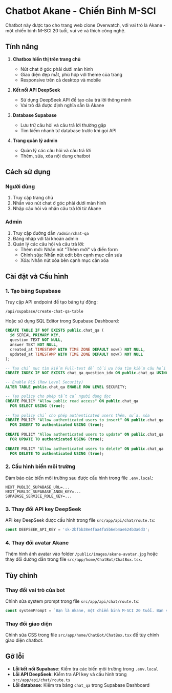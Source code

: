 # Chatbot Akane - Chiến Binh M-SCI

Chatbot này được tạo cho trang web clone Overwatch, với vai trò là Akane - một chiến binh M-SCI 20 tuổi, vui vẻ và thích công nghệ.

## Tính năng

1. **Chatbox hiển thị trên trang chủ**
   - Nút chat ở góc phải dưới màn hình
   - Giao diện đẹp mắt, phù hợp với theme của trang
   - Responsive trên cả desktop và mobile

2. **Kết nối API DeepSeek**
   - Sử dụng DeepSeek API để tạo câu trả lời thông minh
   - Vai trò đã được định nghĩa sẵn là Akane

3. **Database Supabase**
   - Lưu trữ câu hỏi và câu trả lời thường gặp
   - Tìm kiếm nhanh từ database trước khi gọi API

4. **Trang quản lý admin**
   - Quản lý các câu hỏi và câu trả lời
   - Thêm, sửa, xóa nội dung chatbot

## Cách sử dụng

### Người dùng
1. Truy cập trang chủ
2. Nhấn vào nút chat ở góc phải dưới màn hình
3. Nhập câu hỏi và nhận câu trả lời từ Akane

### Admin
1. Truy cập đường dẫn `/admin/chat-qa`
2. Đăng nhập với tài khoản admin
3. Quản lý các câu hỏi và câu trả lời:
   - Thêm mới: Nhấn nút "Thêm mới" và điền form
   - Chỉnh sửa: Nhấn nút edit bên cạnh mục cần sửa
   - Xóa: Nhấn nút xóa bên cạnh mục cần xóa

## Cài đặt và Cấu hình

### 1. Tạo bảng Supabase

Truy cập API endpoint để tạo bảng tự động:
```
/api/supabase/create-chat-qa-table
```

Hoặc sử dụng SQL Editor trong Supabase Dashboard:
```sql
CREATE TABLE IF NOT EXISTS public.chat_qa (
  id SERIAL PRIMARY KEY,
  question TEXT NOT NULL,
  answer TEXT NOT NULL, 
  created_at TIMESTAMP WITH TIME ZONE DEFAULT now() NOT NULL,
  updated_at TIMESTAMP WITH TIME ZONE DEFAULT now() NOT NULL
);

-- Tạo chỉ mục tìm kiếm Full-text để tối ưu hóa tìm kiếm câu hỏi
CREATE INDEX IF NOT EXISTS chat_qa_question_idx ON public.chat_qa USING gin (to_tsvector('vietnamese', question));

-- Enable RLS (Row Level Security)
ALTER TABLE public.chat_qa ENABLE ROW LEVEL SECURITY;

-- Tạo policy cho phép tất cả người dùng đọc
CREATE POLICY "Allow public read access" ON public.chat_qa
  FOR SELECT USING (true);
  
-- Tạo policy chỉ cho phép authenticated users thêm, sửa, xóa
CREATE POLICY "Allow authenticated users to insert" ON public.chat_qa
  FOR INSERT TO authenticated USING (true);
  
CREATE POLICY "Allow authenticated users to update" ON public.chat_qa
  FOR UPDATE TO authenticated USING (true);
  
CREATE POLICY "Allow authenticated users to delete" ON public.chat_qa
  FOR DELETE TO authenticated USING (true);
```

### 2. Cấu hình biến môi trường

Đảm bảo các biến môi trường sau được cấu hình trong file `.env.local`:

```
NEXT_PUBLIC_SUPABASE_URL=...
NEXT_PUBLIC_SUPABASE_ANON_KEY=...
SUPABASE_SERVICE_ROLE_KEY=...
```

### 3. Thay đổi API key DeepSeek

API key DeepSeek được cấu hình trong file `src/app/api/chat/route.ts`:

```typescript
const DEEPSEEK_API_KEY = 'sk-2bfbb38e4faa4fa5b6eb4ae624b3a6d3';
```

### 4. Thay đổi avatar Akane

Thêm hình ảnh avatar vào folder `/public/images/akane-avatar.jpg` hoặc thay đổi đường dẫn trong file `src/app/home/ChatBot/ChatBox.tsx`.

## Tùy chỉnh

### Thay đổi vai trò của bot

Chỉnh sửa system prompt trong file `src/app/api/chat/route.ts`:

```typescript
const systemPrompt = `Bạn là Akane, một chiến binh M-SCI 20 tuổi. Bạn vui vẻ, thích công nghệ...`;
```

### Thay đổi giao diện

Chỉnh sửa CSS trong file `src/app/home/ChatBot/ChatBox.tsx` để tùy chỉnh giao diện chatbot.

## Gỡ lỗi

- **Lỗi kết nối Supabase**: Kiểm tra các biến môi trường trong `.env.local`
- **Lỗi API DeepSeek**: Kiểm tra API key và cấu hình trong `src/app/api/chat/route.ts`
- **Lỗi database**: Kiểm tra bảng `chat_qa` trong Supabase Dashboard 